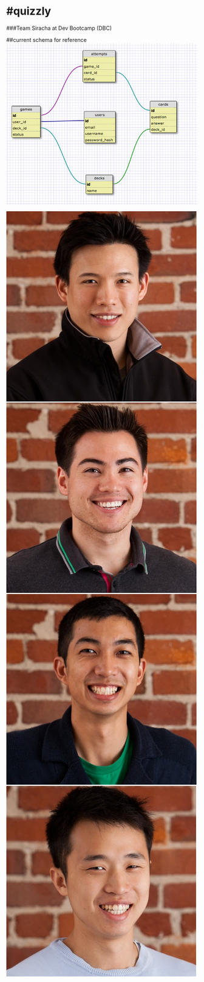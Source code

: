 #quizzly
=======

###Team Siracha at Dev Bootcamp (DBC)

##current schema for reference
![Schema:](https://github.com/Stephenitis/quizzly/blob/master/notes/Screen%20Shot%202013-04-26%20at%2012.12.32%20PM.png?raw=true)

![Jkai Hsu](https://github.com/Stephenitis/quizzly/blob/master/public/images/team/jkai.png?raw=true)
![Vincent](https://github.com/Stephenitis/quizzly/blob/master/public/images/team/vincent.png?raw=true)
![Stephen](https://github.com/Stephenitis/quizzly/blob/master/public/images/team/stephen.png?raw=true)
![Sidney](https://github.com/Stephenitis/quizzly/blob/master/public/images/team/sidney.png?raw=true)
